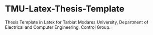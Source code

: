 # TMU-Latex-Thesis-Template
Thesis Template in Latex for Tarbiat Modares University, Department of Electrical and Computer Engineering, Control Group.
